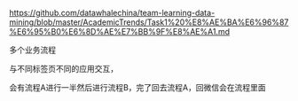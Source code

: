 https://github.com/datawhalechina/team-learning-data-mining/blob/master/AcademicTrends/Task1%20%E8%AE%BA%E6%96%87%E6%95%B0%E6%8D%AE%E7%BB%9F%E8%AE%A1.md





多个业务流程

与不同标签页不同的应用交互，





会有流程A进行一半然后进行流程B，完了回去流程A，回微信会在流程里面